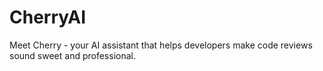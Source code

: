 # CherryAI
Meet Cherry - your AI assistant that helps developers make code reviews sound sweet and professional.
